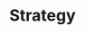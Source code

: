 ---
title: Strategy
description: 'Develop, backtest, paper trade, and run with the same code.'
position: 1
category: Frameworks
---